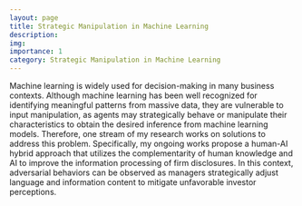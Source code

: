 ```yaml
---
layout: page
title: Strategic Manipulation in Machine Learning
description: 
img:
importance: 1
category: Strategic Manipulation in Machine Learning
---
```


Machine learning is widely used for decision-making in many business contexts. Although machine learning has been well recognized for identifying meaningful patterns from massive data, they are vulnerable to input manipulation, as agents may strategically behave or manipulate their characteristics to obtain the desired inference from machine learning models. Therefore, one stream of my research works on solutions to address this problem. Specifically, my ongoing works propose a human-AI hybrid approach that utilizes the complementarity of human knowledge and AI to improve the information processing of firm disclosures. In this context, adversarial behaviors can be observed as managers strategically adjust language and information content to mitigate unfavorable investor perceptions.
